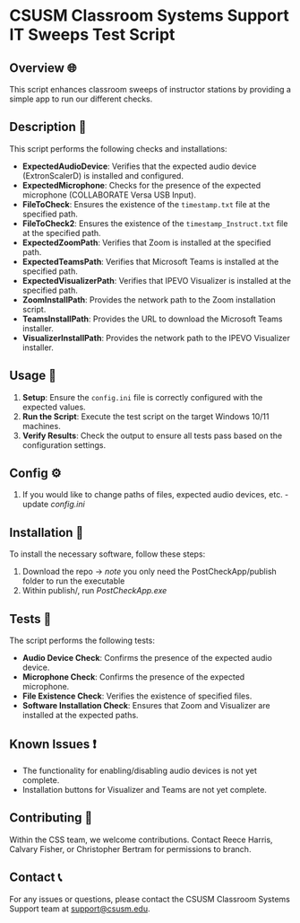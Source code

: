 # CSUSM Classroom Systems Support IT Sweeps Test Script

## Overview 🌐
This script enhances classroom sweeps of instructor stations by providing a simple app to run our different checks. 

## Description 📜

This script performs the following checks and installations:
- **ExpectedAudioDevice**: Verifies that the expected audio device (ExtronScalerD) is installed and configured.
- **ExpectedMicrophone**: Checks for the presence of the expected microphone (COLLABORATE Versa USB Input).
- **FileToCheck**: Ensures the existence of the `timestamp.txt` file at the specified path.
- **FileToCheck2**: Ensures the existence of the `timestamp_Instruct.txt` file at the specified path.
- **ExpectedZoomPath**: Verifies that Zoom is installed at the specified path.
- **ExpectedTeamsPath**: Verifies that Microsoft Teams is installed at the specified path.
- **ExpectedVisualizerPath**: Verifies that IPEVO Visualizer is installed at the specified path.
- **ZoomInstallPath**: Provides the network path to the Zoom installation script.
- **TeamsInstallPath**: Provides the URL to download the Microsoft Teams installer.
- **VisualizerInstallPath**: Provides the network path to the IPEVO Visualizer installer.

## Usage 💪

1. **Setup**: Ensure the `config.ini` file is correctly configured with the expected values.
2. **Run the Script**: Execute the test script on the target Windows 10/11 machines.
3. **Verify Results**: Check the output to ensure all tests pass based on the configuration settings.

## Config ⚙️

1. If you would like to change paths of files, expected audio devices, etc. - update *config.ini*

## Installation 💾

To install the necessary software, follow these steps:

1. Download the repo -> *note* you only need the PostCheckApp/publish folder to run the executable
2. Within publish/, run *PostCheckApp.exe*

## Tests 🧪

The script performs the following tests:

- **Audio Device Check**: Confirms the presence of the expected audio device.
- **Microphone Check**: Confirms the presence of the expected microphone.
- **File Existence Check**: Verifies the existence of specified files.
- **Software Installation Check**: Ensures that Zoom and Visualizer are installed at the expected paths.

## Known Issues ❗

- The functionality for enabling/disabling audio devices is not yet complete.
- Installation buttons for Visualizer and Teams are not yet complete.

## Contributing 🤝

Within the CSS team, we welcome contributions. Contact Reece Harris, Calvary Fisher, or Christopher Bertram for permissions to branch.

## Contact 📞

For any issues or questions, please contact the CSUSM Classroom Systems Support team at support@csusm.edu.
